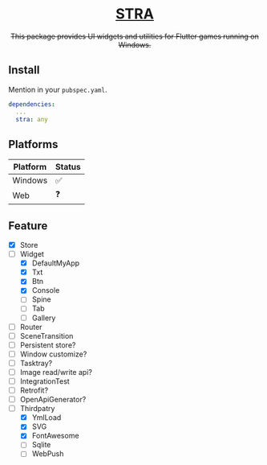 <h1 align="center"><a href="https://github.com/AkitoYamashita/stra">STRA</a></h1>
<p align="center" style="text-decoration:line-through;">This package provides UI widgets and utilities for Flutter games running on Windows.</p>

## Install

Mention in your `pubspec.yaml`.

```yaml
dependencies:
  ...
  stra: any
```

## Platforms

| Platform | Status |
| -------- | ------ |
| Windows  | ✅     |
| Web      | ❓     |

## Feature

- [x] Store
- [ ] Widget
  - [x] DefaultMyApp
  - [x] Txt
  - [x] Btn
  - [x] Console
  - [ ] Spine
  - [ ] Tab
  - [ ] Gallery
- [ ] Router
- [ ] SceneTransition
- [ ] Persistent store?
- [ ] Window customize?
- [ ] Tasktray?
- [ ] Image read/write api?
- [ ] IntegrationTest
- [ ] Retrofit?
- [ ] OpenApiGenerator?
- [ ] Thirdpatry
  - [x] YmlLoad
  - [x] SVG
  - [x] FontAwesome
  - [ ] Sqlite
  - [ ] WebPush
